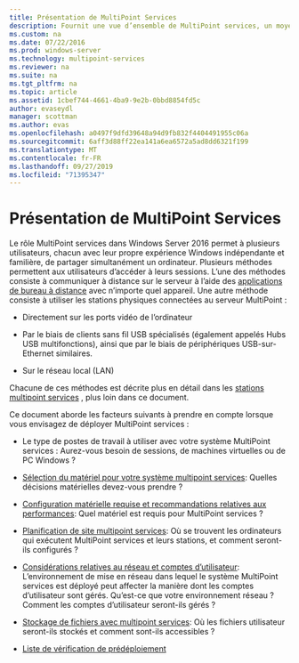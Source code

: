 ```yaml
---
title: Présentation de MultiPoint Services
description: Fournit une vue d’ensemble de MultiPoint services, un moyen de permettre à plusieurs utilisateurs de partager un système
ms.custom: na
ms.date: 07/22/2016
ms.prod: windows-server
ms.technology: multipoint-services
ms.reviewer: na
ms.suite: na
ms.tgt_pltfrm: na
ms.topic: article
ms.assetid: 1cbef744-4661-4ba9-9e2b-0bbd8854fd5c
author: evaseydl
manager: scottman
ms.author: evas
ms.openlocfilehash: a0497f9dfd39648a94d9fb832f4404491955c06a
ms.sourcegitcommit: 6aff3d88ff22ea141a6ea6572a5ad8dd6321f199
ms.translationtype: MT
ms.contentlocale: fr-FR
ms.lasthandoff: 09/27/2019
ms.locfileid: "71395347"
---
```

# <a name="introducing-multipoint-services"></a>Présentation de MultiPoint Services
Le rôle MultiPoint services dans Windows Server 2016 permet à plusieurs utilisateurs, chacun avec leur propre expérience Windows indépendante et familière, de partager simultanément un ordinateur. Plusieurs méthodes permettent aux utilisateurs d’accéder à leurs sessions. L’une des méthodes consiste à communiquer à distance sur le serveur à l’aide des [applications de bureau à distance](../remote-desktop-services/clients/remote-desktop-clients.md) avec n’importe quel appareil. Une autre méthode consiste à utiliser les stations physiques connectées au serveur MultiPoint :  
  
-   Directement sur les ports vidéo de l’ordinateur  
  
-   Par le biais de clients sans fil USB spécialisés (également appelés Hubs USB multifonctions), ainsi que par le biais de périphériques USB-sur-Ethernet similaires.  
  
-   Sur le réseau local (LAN)  
  
Chacune de ces méthodes est décrite plus en détail dans les [stations multipoint services](MultiPoint-services-Stations.md) , plus loin dans ce document.  
  
Ce document aborde les facteurs suivants à prendre en compte lorsque vous envisagez de déployer MultiPoint services :  
  
-   Le type de postes de travail à utiliser avec votre système MultiPoint services : Aurez-vous besoin de sessions, de machines virtuelles ou de PC Windows ?  
  
-   [Sélection du matériel pour votre système multipoint services](Selecting-Hardware-for-Your-MultiPoint-services-System.md): Quelles décisions matérielles devez-vous prendre ?  
  
-   [Configuration matérielle requise et recommandations relatives aux performances](Hardware-Requirements-and-Performance-Recommendations.md): Quel matériel est requis pour MultiPoint services ?  
  
-   [Planification de site multipoint services](MultiPoint-services-Site-Planning.md): Où se trouvent les ordinateurs qui exécutent MultiPoint services et leurs stations, et comment seront-ils configurés ?  
  
-   [Considérations relatives au réseau et comptes d’utilisateur](Network-Considerations-and-User-Accounts.md): L’environnement de mise en réseau dans lequel le système MultiPoint services est déployé peut affecter la manière dont les comptes d’utilisateur sont gérés. Qu’est-ce que votre environnement réseau ? Comment les comptes d’utilisateur seront-ils gérés ?  
  
-   [Stockage de fichiers avec multipoint services](Storing-Files-with-MultiPoint-services.md): Où les fichiers utilisateur seront-ils stockés et comment sont-ils accessibles ?  
  
-   [Liste de vérification de prédéploiement](Predeployment-Checklist.md)  